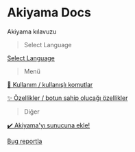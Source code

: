 # Akiyama Docs
Akiyama kılavuzu

> Select Language

[Select Language](./README.md)

> Menü

[📝 Kullanım / kullanışlı komutlar](./USAGE_tr.md)

[✨ Özellikler / botun sahip olucağı özellikler](./FEATURES_tr.md)

> Diğer

[✔️ Akiyama'yı sunucuna ekle!](https://discord.com/api/oauth2/authorize?client_id=611836017573625857&permissions=8&scope=bot)

[Bug reportla](https://github.com/TheAlan404/akiyama-docs/issues/new?title=[EN]%20Bug%20Report)
